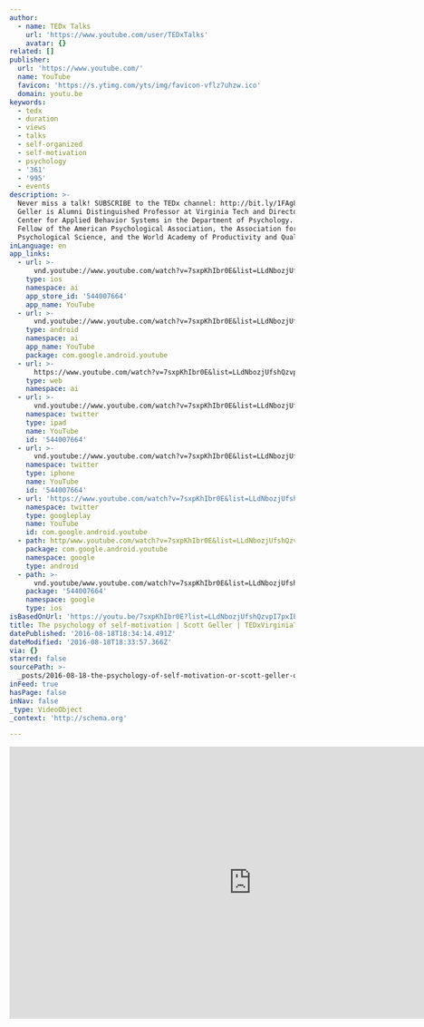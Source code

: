```yaml
---
author:
  - name: TEDx Talks
    url: 'https://www.youtube.com/user/TEDxTalks'
    avatar: {}
related: []
publisher:
  url: 'https://www.youtube.com/'
  name: YouTube
  favicon: 'https://s.ytimg.com/yts/img/favicon-vflz7uhzw.ico'
  domain: youtu.be
keywords:
  - tedx
  - duration
  - views
  - talks
  - self-organized
  - self-motivation
  - psychology
  - '361'
  - '995'
  - events
description: >-
  Never miss a talk! SUBSCRIBE to the TEDx channel: http://bit.ly/1FAg8hB Scott
  Geller is Alumni Distinguished Professor at Virginia Tech and Director of the
  Center for Applied Behavior Systems in the Department of Psychology. He is a
  Fellow of the American Psychological Association, the Association for
  Psychological Science, and the World Academy of Productivity and Quality.
inLanguage: en
app_links:
  - url: >-
      vnd.youtube://www.youtube.com/watch?v=7sxpKhIbr0E&list=LLdNbozjUfshQzvpI7pxIElA&feature=applinks
    type: ios
    namespace: ai
    app_store_id: '544007664'
    app_name: YouTube
  - url: >-
      vnd.youtube://www.youtube.com/watch?v=7sxpKhIbr0E&list=LLdNbozjUfshQzvpI7pxIElA&feature=applinks
    type: android
    namespace: ai
    app_name: YouTube
    package: com.google.android.youtube
  - url: >-
      https://www.youtube.com/watch?v=7sxpKhIbr0E&list=LLdNbozjUfshQzvpI7pxIElA&feature=applinks
    type: web
    namespace: ai
  - url: >-
      vnd.youtube://www.youtube.com/watch?v=7sxpKhIbr0E&list=LLdNbozjUfshQzvpI7pxIElA&feature=applinks
    namespace: twitter
    type: ipad
    name: YouTube
    id: '544007664'
  - url: >-
      vnd.youtube://www.youtube.com/watch?v=7sxpKhIbr0E&list=LLdNbozjUfshQzvpI7pxIElA&feature=applinks
    namespace: twitter
    type: iphone
    name: YouTube
    id: '544007664'
  - url: 'https://www.youtube.com/watch?v=7sxpKhIbr0E&list=LLdNbozjUfshQzvpI7pxIElA'
    namespace: twitter
    type: googleplay
    name: YouTube
    id: com.google.android.youtube
  - path: http/www.youtube.com/watch?v=7sxpKhIbr0E&list=LLdNbozjUfshQzvpI7pxIElA
    package: com.google.android.youtube
    namespace: google
    type: android
  - path: >-
      vnd.youtube/www.youtube.com/watch?v=7sxpKhIbr0E&list=LLdNbozjUfshQzvpI7pxIElA
    package: '544007664'
    namespace: google
    type: ios
isBasedOnUrl: 'https://youtu.be/7sxpKhIbr0E?list=LLdNbozjUfshQzvpI7pxIElA'
title: The psychology of self-motivation | Scott Geller | TEDxVirginiaTech
datePublished: '2016-08-18T18:34:14.491Z'
dateModified: '2016-08-18T18:33:57.366Z'
via: {}
starred: false
sourcePath: >-
  _posts/2016-08-18-the-psychology-of-self-motivation-or-scott-geller-or-tedxvirgi.md
inFeed: true
hasPage: false
inNav: false
_type: VideoObject
_context: 'http://schema.org'

---
```

<iframe src="https://cdn.embedly.com/widgets/media.html?src=https%3A%2F%2Fwww.youtube.com%2Fembed%2F7sxpKhIbr0E%3Ffeature%3Doembed&amp;url=http%3A%2F%2Fwww.youtube.com%2Fwatch%3Fv%3D7sxpKhIbr0E&amp;image=https%3A%2F%2Fi.ytimg.com%2Fvi%2F7sxpKhIbr0E%2Fhqdefault.jpg&amp;key=b7d04c9b404c499eba89ee7072e1c4f7&amp;type=text%2Fhtml&amp;schema=youtube" width="854" height="480" scrolling="no" frameborder="0" allowfullscreen="" style=""></iframe>